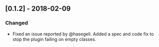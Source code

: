 ## [0.1.2] - 2018-02-09
### Changed
- Fixed an issue reported by @hasegeli.
  Added a spec and code fix to stop the plugin failing on
  empty classes.
